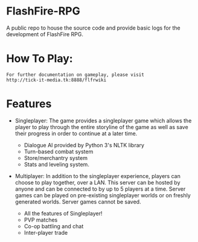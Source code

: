 # FlashFire-RPG

A public repo to house the source code and provide basic logs for the
development of FlashFire RPG.

# How To Play:

    For further documentation on gameplay, please visit
	http://tick-it-media.tk:8888/flfrwiki

# Features
 - Singleplayer:
    The game provides a singleplayer game which allows the player to play
    through the entire storyline of the game as well as save their
    progress in order to continue at a later time.

	- Dialogue AI provided by Python 3's NLTK library
	- Turn-based combat system
	- Store/merchantry system
	- Stats and leveling system.

 - Multiplayer:
    In addition to the singleplayer experience, players can choose to
    play together, over a LAN. This server can be hosted by anyone and
    can be connected to by up to 5 players at a time. Server games can
    be played on pre-existing singleplayer worlds or on freshly
    generated worlds. Server games cannot be saved.

	- All the features of Singleplayer!
	- PVP matches
	- Co-op battling and chat
	- Inter-player trade

